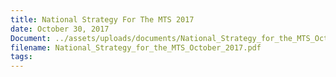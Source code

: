 ```yaml
---
title: National Strategy For The MTS 2017
date: October 30, 2017
Document: ../assets/uploads/documents/National_Strategy_for_the_MTS_October_2017.pdf
filename: National_Strategy_for_the_MTS_October_2017.pdf
tags:
---
```

